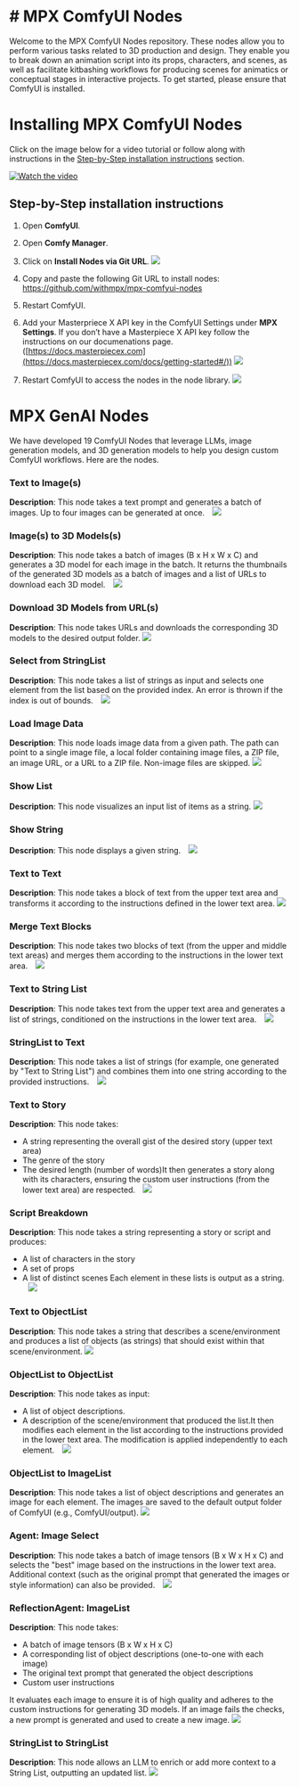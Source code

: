 # # MPX ComfyUI Nodes

Welcome to the MPX ComfyUI Nodes repository. These nodes allow you to perform various tasks related to 3D production and design. They enable you to break down an animation script into its props, characters, and scenes, as well as facilitate kitbashing workflows for producing scenes for animatics or conceptual stages in interactive projects. To get started, please ensure that ComfyUI is installed.


# Installing MPX ComfyUI Nodes

Click on the image below for a video tutorial or follow along with instructions in the [Step-by-Step installation instructions](#step-by-step-installation-instructions) section.

[![Watch the video](https://img.youtube.com/vi/ReOA4knTZt4/maxresdefault.jpg)](https://www.youtube.com/embed/ReOA4knTZt4?si=-FRaHSzG9ERT4DbF)


## Step-by-Step installation instructions

1. Open **ComfyUI**.
2. Open **Comfy Manager**.
3. Click on **Install Nodes via Git URL**.
   ![](README/InstallviaGit.png)

4. Copy and paste the following Git URL to install nodes: https://github.com/withmpx/mpx-comfyui-nodes
5. Restart ComfyUI.
6. Add your Masterpriece X API key in the ComfyUI Settings under **MPX Settings**. If you don’t have a Masterpiece X API key follow the instructions on our documenations page. ([https://docs.masterpiecex.com](https://docs.masterpiecex.com/docs/getting-started#/))
   ![](README/ApiKey.png)
7. Restart ComfyUI to access the nodes in the node library.
   ![](README/nodes.png)

# MPX GenAI Nodes
We have developed 19 ComfyUI Nodes that leverage LLMs, image generation models, and 3D generation models to help you design custom ComfyUI workflows.  Here are the nodes. 

### Text to Image(s)
**Description**: This node takes a text prompt and generates a batch of images. Up to four images can be generated at once.
⠀![](README/text-to-image.png)

### Image(s) to 3D Models(s)
**Description**: This node takes a batch of images (B x H x W x C) and generates a 3D model for each image in the batch. It returns the thumbnails of the generated 3D models as a batch of images and a list of URLs to download each 3D model.
⠀![](README/ImageTo3DModel.png)

### Download 3D Models from URL(s)
**Description**: This node takes URLs and downloads the corresponding 3D models to the desired output folder.
![](README/download-3D-models.png)

### Select from StringList

**Description**: This node takes a list of strings as input and selects one element from the list based on the provided index. An error is thrown if the index is out of bounds.
⠀![](README/ObjectList-to-ObjectList.png)

### Load Image Data

**Description**: This node loads image data from a given path. The path can point to a single image file, a local folder containing image files, a ZIP file, an image URL, or a URL to a ZIP file. Non-image files are skipped.
![](README/loadDataImage.png)

### Show List
**Description**: This node visualizes an input list of items as a string.
![](README/text-to-StringList2.png)

### Show String
**Description**: This node displays a given string.⠀
![](README/text-to-text.png)

### Text to Text
**Description**: This node takes a block of text from the upper text area and transforms it according to the instructions defined in the lower text area.
![](README/text-to-text%202.png)


### Merge Text Blocks
**Description**: This node takes two blocks of text (from the upper and middle text areas) and merges them according to the instructions in the lower text area.
⠀![](README/MergeTextBlocks.png)

### Text to String List
**Description**: This node takes text from the upper text area and generates a list of strings, conditioned on the instructions in the lower text area.
⠀![](README/text-to-StringList2%202.png)
### StringList to Text

**Description**: This node takes a list of strings (for example, one generated by "Text to String List") and combines them into one string according to the provided instructions.
⠀![](README/StringList-to-Text.png)

### Text to Story
**Description**: This node takes:
* A string representing the overall gist of the desired story (upper text area)
* The genre of the story
* The desired length (number of words)It then generates a story along with its characters, ensuring the custom user instructions (from the lower text area) are respected.
⠀![](README/text-to-story2.png)

### Script Breakdown
**Description**: This node takes a string representing a story or script and produces:
* A list of characters in the story
* A set of props
* A list of distinct scenes
Each element in these lists is output as a string.
⠀![](README/Script_Breakdown2.png)

### Text to ObjectList
**Description**: This node takes a string that describes a scene/environment and produces a list of objects (as strings) that should exist within that scene/environment.
![](README/ReflectionAgent.png)


### ObjectList to ObjectList
**Description**: This node takes as input:
* A list of object descriptions.
* A description of the scene/environment that produced the list.It then modifies each element in the list according to the instructions provided in the lower text area. The modification is applied independently to each element.
⠀![](README/ObjectList-to-ObjectList%202.png)

### ObjectList to ImageList
**Description**: This node takes a list of object descriptions and generates an image for each element. The images are saved to the default output folder of ComfyUI (e.g., ComfyUI/output).
![](README/ObjectList-to-ImageList.png)


### Agent: Image Select
**Description**: This node takes a batch of image tensors (B x W x H x C) and selects the "best" image based on the instructions in the lower text area. Additional context (such as the original prompt that generated the images or style information) can also be provided.
⠀![](README/Agent-Select.png)
### ReflectionAgent: ImageList
**Description**: This node takes:
* A batch of image tensors (B x W x H x C)
* A corresponding list of object descriptions (one-to-one with each image)
* The original text prompt that generated the object descriptions
* Custom user instructions

It evaluates each image to ensure it is of high quality and adheres to the custom instructions for generating 3D models. If an image fails the checks, a new prompt is generated and used to create a new image.
![](README/ReflectionAgent%202.png)

### StringList to StringList
**Description**: This node allows an LLM to enrich or add more context to a String List, outputting an updated list.
![](README/StringList-to-StringList.png)



